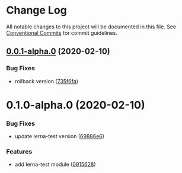 # Change Log

All notable changes to this project will be documented in this file.
See [Conventional Commits](https://conventionalcommits.org) for commit guidelines.

## [0.0.1-alpha.0](https://github.com/uxland/uxland/compare/@uxland/lerna-test@0.1.0-alpha.0...@uxland/lerna-test@0.0.1-alpha.0) (2020-02-10)


### Bug Fixes

* rollback version ([735f6fa](https://github.com/uxland/uxland/commit/735f6fa88019985e39dfe46a5fed868f54f65b59))





# 0.1.0-alpha.0 (2020-02-10)


### Bug Fixes

* update lerna-test version ([69886e6](https://github.com/uxland/uxland/commit/69886e63cf3541aeb7172941100848d923de11b6))


### Features

* add lerna-test module ([0915628](https://github.com/uxland/uxland/commit/09156288324a1a8b4b3e981b7e1eecaeea2f5ced))
